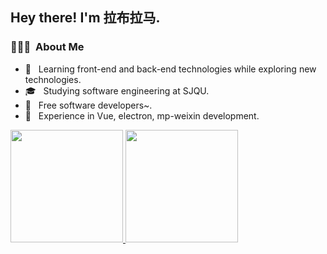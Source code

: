 <h2> Hey there! I'm 拉布拉马.</h2>

<h3> 👨🏻‍💻 &nbsp;About Me </h3>

- 🤔 &nbsp; Learning front-end and back-end technologies while exploring new technologies.
- 🎓 &nbsp; Studying software engineering at SJQU.
- 💼 &nbsp; Free software developers~.
- 🌱 &nbsp; Experience in Vue, electron, mp-weixin development.

<a href="https://github.com/tuise233">
  <img height="180em" src="https://github-readme-stats.vercel.app/api?username=tuise233&theme=buefy&show_icons=true" />
  <img height="180em" src="https://github-readme-stats.vercel.app/api/top-langs/?username=tuise233&theme=buefy&layout=compact" />
</a>

<br/>
